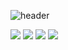 ![header](https://capsule-render.vercel.app/api?type=slice&color=auto&height=300&section=header&text=WHYSKYISBLUE&fontSize=90)


<img src="https://img.shields.io/badge/SpringBoot-6DB33F?style=flat-square&logo=Spring&logoColor=white"/></a>
<img src="https://img.shields.io/badge/Java-007396?style=flat-square&logo=Java&logoColor=white"/></a>
<img src="https://img.shields.io/badge/JavaScript-F7DF1E?style=flat-square&logo=JavaScript&logoColor=white"/></a>
<img src="https://img.shields.io/badge/CSS-1572B6?style=flat-square&logo=CSS3&logoColor=white"/></a>

<!--
**shinplest/shinplest** is a ✨ _special_ ✨ repository because its `README.md` (this file) appears on your GitHub profile.


[![github stats](https://github-readme-stats.vercel.app/api?username=whyskyisblue&show_icons=true&hide_border=true)](https://github.com/whyskyisblue)
[![Top Langs](https://github-readme-stats.vercel.app/api/top-langs/?username=whyskyisblue&layout=compact)](https://github.com/whyskyisblue)
